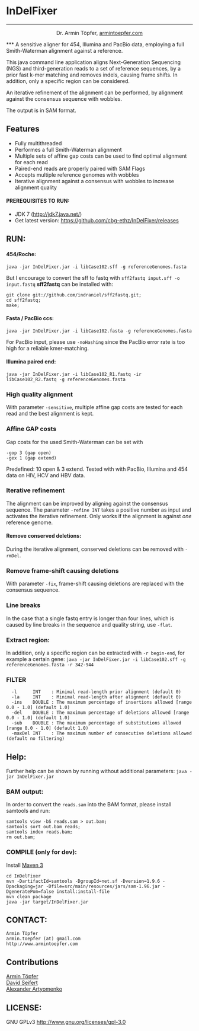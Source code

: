 # InDelFixer
***
<p align="center">Dr. Armin Töpfer, <a href="http://www.armintoepfer.com">armintoepfer.com</a></p>
***
A sensitive aligner for 454, Illumina and PacBio data, employing a full Smith-Waterman alignment against a reference.  

This java command line application aligns Next-Generation Sequencing (NGS) and third-generation reads
to a set of reference sequences, by a prior fast k-mer matching and removes indels, causing
frame shifts. In addition, only a specific region can be considered. 

An iterative refinement of the alignment can be performed, by alignment against the consensus sequence with wobbles.

The output is in SAM format.

## Features
 - Fully multithreaded
 - Performes a full Smith-Waterman alignment
 - Multiple sets of affine gap costs can be used to find optimal alignment for each read
 - Paired-end reads are properly paired with SAM Flags
 - Accepts multiple reference genomes with wobbles
 - Iterative alignment against a consensus with wobbles to increase alignment quality

#### PREREQUISITES TO RUN:
 - JDK 7 (http://jdk7.java.net/)
 - Get latest version: https://github.com/cbg-ethz/InDelFixer/releases

## RUN:
#### 454/Roche:
`java -jar InDelFixer.jar -i libCase102.sff -g referenceGenomes.fasta`

But I encourage to convert the sff to fastq with `sff2fastq input.sff -o input.fastq`
<b>sff2fastq</b> can be installed with:
```
git clone git://github.com/indraniel/sff2fastq.git;
cd sff2fastq;
make;
```
 
#### Fasta / PacBio ccs:
`java -jar InDelFixer.jar -i libCase102.fasta -g referenceGenomes.fasta`

For PacBio input, please use `-noHashing` since the PacBio error rate is too high for a reliable kmer-matching.
 
#### Illumina paired end:
`java -jar InDelFixer.jar -i libCase102_R1.fastq -ir libCase102_R2.fastq -g referenceGenomes.fasta`

### High quality alignment
With parameter `-sensitive`, multiple affine gap costs are tested for each read and the best alignment is kept.

### Affine GAP costs
Gap costs for the used Smith-Waterman can be set with
```
-gop 3 (gap open)
-gex 1 (gap extend)
```
Predefined: 10 open & 3 extend. Tested with with PacBio, Illumina and 454 data on HIV, HCV and HBV data.

### Iterative refinement
The alignment can be improved by aligning against the consensus sequence. The parameter `-refine INT` takes a positive number as input and activates the iterative refinement. Only works if the alignment is against _one_ reference genome.

#### Remove conserved deletions:
During the iterative alignment, conserved deletions can be removed with `-rmDel`.

### Remove frame-shift causing deletions
With parameter `-fix`, frame-shift causing deletions are replaced with the consensus sequence.

### Line breaks
In the case that a single fastq entry is longer than four lines, which is caused by line breaks in the sequence and quality string, use `-flat`.

### Extract region:
In addition, only a specific region can be extracted with `-r begin-end`, for example a certain gene:
  `java -jar InDelFixer.jar -i libCase102.sff -g referenceGenomes.fasta -r 342-944`
  
### FILTER 
```
  -l      INT    : Minimal read-length prior alignment (default 0)
  -la     INT    : Minimal read-length after alignment (default 0)
  -ins    DOUBLE : The maximum percentage of insertions allowed [range 0.0 - 1.0] (default 1.0)
  -del    DOUBLE : The maximum percentage of deletions allowed [range 0.0 - 1.0] (default 1.0)
  -sub    DOUBLE : The maximum percentage of substitutions allowed [range 0.0 - 1.0] (default 1.0)
  -maxDel INT    : The maximum number of consecutive deletions allowed (default no filtering)
```

## Help:
Further help can be shown by running without additional parameters:
    `java -jar InDelFixer.jar`

### BAM output:
In order to convert the `reads.sam` into the BAM format, please install samtools and run:

    samtools view -bS reads.sam > out.bam; 
    samtools sort out.bam reads; 
    samtools index reads.bam; 
    rm out.bam;

### COMPILE (only for dev):
Install [Maven 3](http://maven.apache.org/)

    cd InDelFixer
    mvn -DartifactId=samtools -DgroupId=net.sf -Dversion=1.9.6 -Dpackaging=jar -Dfile=src/main/resources/jars/sam-1.96.jar -DgeneratePom=false install:install-file
    mvn clean package
    java -jar target/InDelFixer.jar

## CONTACT:
    Armin Töpfer
    armin.toepfer (at) gmail.com
    http://www.armintoepfer.com
    
## Contributions
 [Armin Töpfer](http://www.armintoepfer.com)  
 [David Seifert](http://www.bsse.ethz.ch/cbg/people/dseifert)  
 [Alexander Artyomenko](http://alan.cs.gsu.edu/NGS/?q=content/alexander-artyomenko)

## LICENSE:
 GNU GPLv3 http://www.gnu.org/licenses/gpl-3.0

